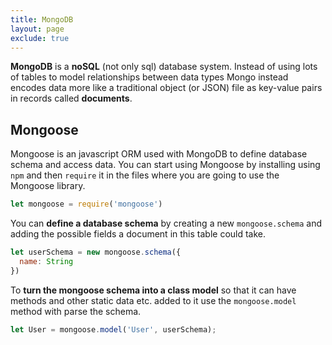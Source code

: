 ```yaml
---
title: MongoDB
layout: page
exclude: true
---
```


**MongoDB** is a **noSQL** (not only sql) database system. Instead of using lots of tables to model relationships between data types Mongo instead encodes data more like a traditional object (or JSON) file as key-value pairs in records called **documents**.

## Mongoose

Mongoose is an javascript ORM used with MongoDB to define database schema and access data. You can start using Mongoose by installing using `npm` and then `require` it in the files where you are going to use the Mongoose library. 
```js
let mongoose = require('mongoose')
```

You can **define a database schema** by creating a new `mongoose.schema` and adding the possible fields a document in this table could take.
```js
let userSchema = new mongoose.schema({
  name: String
})
```

To **turn the mongoose schema into a class model** so that it can have methods and other static data etc. added to it use the `mongoose.model` method with parse the schema.
```js
let User = mongoose.model('User', userSchema);
```
<!--stackedit_data:
eyJoaXN0b3J5IjpbMTk4OTA5MTE2NywyMDI3MDMzMTI4XX0=
-->